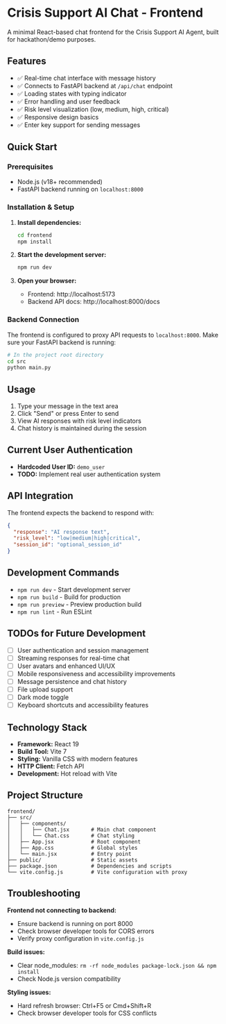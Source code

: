 # Crisis Support AI Chat - Frontend

A minimal React-based chat frontend for the Crisis Support AI Agent, built for hackathon/demo purposes.

## Features

- ✅ Real-time chat interface with message history
- ✅ Connects to FastAPI backend at `/api/chat` endpoint
- ✅ Loading states with typing indicator
- ✅ Error handling and user feedback
- ✅ Risk level visualization (low, medium, high, critical)
- ✅ Responsive design basics
- ✅ Enter key support for sending messages

## Quick Start

### Prerequisites

- Node.js (v18+ recommended)
- FastAPI backend running on `localhost:8000`

### Installation & Setup

1. **Install dependencies:**
   ```bash
   cd frontend
   npm install
   ```

2. **Start the development server:**
   ```bash
   npm run dev
   ```

3. **Open your browser:**
   - Frontend: http://localhost:5173
   - Backend API docs: http://localhost:8000/docs

### Backend Connection

The frontend is configured to proxy API requests to `localhost:8000`. Make sure your FastAPI backend is running:

```bash
# In the project root directory
cd src
python main.py
```

## Usage

1. Type your message in the text area
2. Click "Send" or press Enter to send
3. View AI responses with risk level indicators
4. Chat history is maintained during the session

## Current User Authentication

- **Hardcoded User ID:** `demo_user`
- **TODO:** Implement real user authentication system

## API Integration

The frontend expects the backend to respond with:

```json
{
  "response": "AI response text",
  "risk_level": "low|medium|high|critical",
  "session_id": "optional_session_id"
}
```

## Development Commands

- `npm run dev` - Start development server
- `npm run build` - Build for production
- `npm run preview` - Preview production build
- `npm run lint` - Run ESLint

## TODOs for Future Development

- [ ] User authentication and session management
- [ ] Streaming responses for real-time chat
- [ ] User avatars and enhanced UI/UX
- [ ] Mobile responsiveness and accessibility improvements
- [ ] Message persistence and chat history
- [ ] File upload support
- [ ] Dark mode toggle
- [ ] Keyboard shortcuts and accessibility features

## Technology Stack

- **Framework:** React 19
- **Build Tool:** Vite 7
- **Styling:** Vanilla CSS with modern features
- **HTTP Client:** Fetch API
- **Development:** Hot reload with Vite

## Project Structure

```
frontend/
├── src/
│   ├── components/
│   │   ├── Chat.jsx       # Main chat component
│   │   └── Chat.css       # Chat styling
│   ├── App.jsx            # Root component
│   ├── App.css            # Global styles
│   └── main.jsx           # Entry point
├── public/                # Static assets
├── package.json           # Dependencies and scripts
└── vite.config.js         # Vite configuration with proxy
```

## Troubleshooting

**Frontend not connecting to backend:**
- Ensure backend is running on port 8000
- Check browser developer tools for CORS errors
- Verify proxy configuration in `vite.config.js`

**Build issues:**
- Clear node_modules: `rm -rf node_modules package-lock.json && npm install`
- Check Node.js version compatibility

**Styling issues:**
- Hard refresh browser: Ctrl+F5 or Cmd+Shift+R
- Check browser developer tools for CSS conflicts